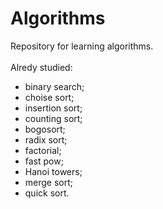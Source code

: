 # Algorithms
Repository for learning algorithms.\
\
Alredy studied:
- binary search;
- choise sort;
- insertion sort;
- counting sort;
- bogosort;
- radix sort;
- factorial;
- fast pow;
- Hanoi towers;
- merge sort;
- quick sort.
